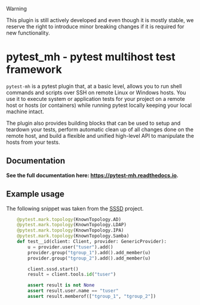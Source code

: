 > [!WARNING]
> This plugin is still actively developed and even though it is mostly stable,
> we reserve the right to introduce minor breaking changes if it is required for
> new functionality.

# pytest_mh - pytest multihost test framework

`pytest-mh` is a pytest plugin that, at a basic level, allows you to run shell
commands and scripts over SSH on remote Linux or Windows hosts. You use it to
execute system or application tests for your project on a remote host or hosts
(or containers) while running pytest locally keeping your local machine intact.

The plugin also provides building blocks that can be used to setup and teardown
your tests, perform automatic clean up of all changes done on the remote host,
and build a flexible and unified high-level API to manipulate the hosts from
your tests.

## Documentation

**See the full documentation here: https://pytest-mh.readthedocs.io.**

## Example usage

The following snippet was taken from the [SSSD](https://github.com/SSSD/sssd)
project.

```python
    @pytest.mark.topology(KnownTopology.AD)
    @pytest.mark.topology(KnownTopology.LDAP)
    @pytest.mark.topology(KnownTopology.IPA)
    @pytest.mark.topology(KnownTopology.Samba)
    def test__id(client: Client, provider: GenericProvider):
        u = provider.user("tuser").add()
        provider.group("tgroup_1").add().add_member(u)
        provider.group("tgroup_2").add().add_member(u)

        client.sssd.start()
        result = client.tools.id("tuser")

        assert result is not None
        assert result.user.name == "tuser"
        assert result.memberof(["tgroup_1", "tgroup_2"])
```
